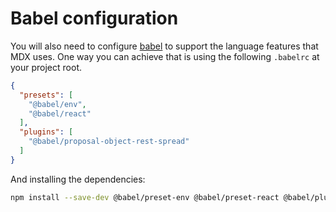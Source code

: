 # Babel configuration

You will also need to configure [babel][] to support the language features that
MDX uses.  One way you can achieve that is using the following `.babelrc`
at your project root.

```json
{
  "presets": [
    "@babel/env",
    "@babel/react"
  ],
  "plugins": [
    "@babel/proposal-object-rest-spread"
  ]
}
```

And installing the dependencies:

```sh
npm install --save-dev @babel/preset-env @babel/preset-react @babel/plugin-proposal-object-rest-spread
```

[babel]: https://babeljs.io
